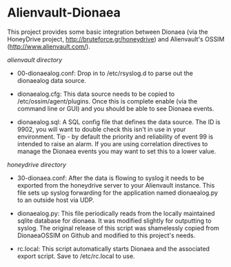 Alienvault-Dionaea
==================

This project provides some basic integration between Dionaea (via the HoneyDrive project, http://bruteforce.gr/honeydrive) and Alienvault's OSSIM (http://www.alienvault.com/). 

*alienvault directory*

* 00-dionaealog.conf: Drop in to /etc/rsyslog.d to parse out the dionaealog data source. 

* dionaealog.cfg: This data source needs to be copied to /etc/ossim/agent/plugins. Once this is complete enable (via the command line or GUI) and you should be able to see Dionaea events. 

* dionaealog.sql: A SQL config file that defines the data source. The ID is 9902, you will want to double check this isn't in use in your environment. Tip - by default the priority and reliability of event 99 is intended to raise an alarm. If you are using correlation directives to manage the Dionaea events you may want to set this to a lower value. 


*honeydrive directory*

* 30-dionaea.conf: After the data is flowing to syslog it needs to be exported from the honeydrive server to your Alienvault instance. This file sets up syslog forwarding for the application named dionaealog.py to an outside host via UDP. 

* dionaealog.py: This file periodically reads from the locally maintained sqlite database for dionaea. It was modified slightly for outputting to syslog. The original release of this script was shamelessly copied from DionaeaOSSIM on Github and modified to this project's needs. 

* rc.local: This script automatically starts Dionaea and the associated export script. Save to /etc/rc.local to use. 
